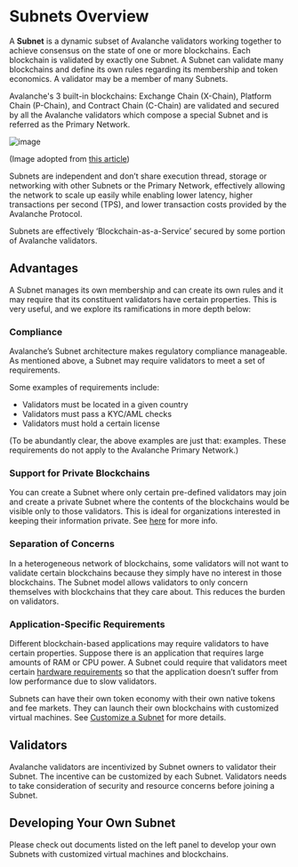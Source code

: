 # Subnets Overview

A **Subnet** is a dynamic subset of Avalanche validators working together to achieve consensus on the state of one or more blockchains. Each blockchain is validated by exactly one Subnet. A Subnet can validate many blockchains and define its own rules regarding its membership and token economics. A validator may be a member of many Subnets.

Avalanche's 3 built-in blockchains: Exchange Chain (X-Chain), Platform Chain (P-Chain), and Contract Chain (C-Chain) are validated and secured by all the Avalanche validators which compose a special Subnet and is referred as the Primary Network.

![image](/img/subnet-validators.png)

(Image adopted from [this article](https://www.coinbase.com/cloud/discover/dev-foundations/intro-to-avalanche-subnets))

Subnets are independent and don’t share execution thread, storage or networking with other Subnets or the Primary Network, effectively allowing the network to scale up easily while enabling lower latency, higher transactions per second (TPS), and lower transaction costs provided by the Avalanche Protocol.

Subnets are effectively ‘Blockchain-as-a-Service’ secured by some portion of Avalanche validators.

## Advantages

A Subnet manages its own membership and can create its own rules and it may require that its constituent validators have certain properties. This is very useful, and we explore its ramifications in more depth below:

### Compliance

Avalanche’s Subnet architecture makes regulatory compliance manageable. As mentioned above, a Subnet may require validators to meet a set of requirements.

Some examples of requirements include:

- Validators must be located in a given country
- Validators must pass a KYC/AML checks
- Validators must hold a certain license

(To be abundantly clear, the above examples are just that: examples. These requirements do not apply to the Avalanche Primary Network.)

### Support for Private Blockchains

You can create a Subnet where only certain pre-defined validators may join and create a private Subnet where the contents of the blockchains would be visible only to those validators. This is ideal for organizations interested in keeping their information private. See [here](../nodes/maintain/subnet-configs.md#private-Subnet) for more info.

### Separation of Concerns

In a heterogeneous network of blockchains, some validators will not want to validate certain blockchains because they simply have no interest in those blockchains. The Subnet model allows validators to only concern themselves with blockchains that they care about. This reduces the burden on validators.

### Application-Specific Requirements

Different blockchain-based applications may require validators to have certain properties. Suppose there is an application that requires large amounts of RAM or CPU power. A Subnet could require that validators meet certain [hardware requirements](../nodes/build/run-avalanche-node-manually.md#requirements) so that the application doesn’t suffer from low performance due to slow validators.

Subnets can have their own token economy with their own native tokens and fee markets. They can launch their own blockchains with customized virtual machines. See [Customize a Subnet](../subnets/customize-a-subnet.md) for more details.

## Validators

Avalanche validators are incentivized by Subnet owners to validator their Subnet. The incentive can be customized by each Subnet. Validators needs to take consideration of security and resource concerns before joining a Subnet.

## Developing Your Own Subnet

Please check out documents listed on the left panel to develop your own Subnets with customized virtual machines and blockchains.
